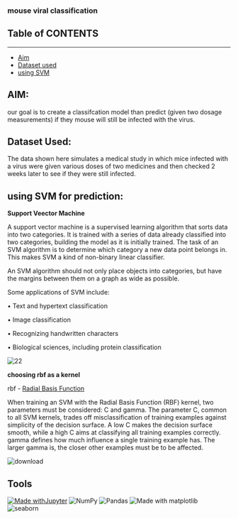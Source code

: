 ### mouse viral classification

## Table of CONTENTS 
---------------------
 * [Aim](#aim)
 * [Dataset used](#data)
 * [using SVM](#conclusion)
 

## AIM:<a name="aim"></a>

our goal is to create a classifcation model than predict (given two dosage measurements) if they mouse will still be infected with the virus.

## Dataset Used:<a name="data"></a>

The data shown here simulates a medical study in which mice infected with a virus were given various doses of two medicines and then checked 2 weeks later to see if they were still infected. 

## using SVM for prediction:<a name="conclusion"></a>

**Support Veector Machine**

A support vector machine is a supervised learning algorithm that sorts data into two categories. It is trained with a series of data already classified into two categories, building the model as it is initially trained. The task of an SVM algorithm is to determine which category a new data point belongs in. This makes SVM a kind of non-binary linear classifier.

An SVM algorithm should not only place objects into categories, but have the margins between them on a graph as wide as possible.

Some applications of SVM include:

• Text and hypertext classification

• Image classification

• Recognizing handwritten characters

• Biological sciences, including protein classification

![22](https://miro.medium.com/max/600/1*_RCyhHQw0vNOBFRdQarXkQ.gif)

**choosing rbf as a kernel**

rbf - [Radial Basis Function](https://en.wikipedia.org/wiki/Radial_basis_function_kernel)

When training an SVM with the Radial Basis Function (RBF) kernel, two parameters must be considered: C and gamma. The parameter C, common to all SVM kernels, trades off misclassification of training examples against simplicity of the decision surface. A low C makes the decision surface smooth, while a high C aims at classifying all training examples correctly. gamma defines how much influence a single training example has. The larger gamma is, the closer other examples must be to be affected.

![download](https://user-images.githubusercontent.com/86251750/145720342-7edf58ce-5ebe-492a-a266-0b966e768b7d.png)


**Tools**
-----------------------
[![Made withJupyter](https://img.shields.io/badge/Made%20with-Jupyter-orange?style=for-the-badge&logo=Jupyter)](https://jupyter.org/try)    ![NumPy](https://img.shields.io/badge/numpy-%23013243.svg?style=for-the-badge&logo=numpy&logoColor=white)   ![Pandas](https://img.shields.io/badge/pandas-%23150458.svg?style=for-the-badge&logo=pandas&logoColor=white)  ![Made with matplotlib](https://user-images.githubusercontent.com/86251750/132984208-76ce70c7-816d-4f72-9c9f-90073a70310f.png)  ![seaborn](https://user-images.githubusercontent.com/86251750/132984253-32c04192-989f-4ebd-8c46-8ad1a194a492.png)

